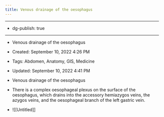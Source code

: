 ```yaml
---
title: Venous drainage of the oesophagus
---
```


- --

- dg-publish: true

- --

- Venous drainage of the oesophagus

- Created: September 10, 2022 4:26 PM

- Tags: Abdomen, Anatomy, GIS, Medicine

- Updated: September 10, 2022 4:41 PM

- Venous drainage of the oesophagus

- There is a complex oesophageal plexus on the surface of the oesophagus, which drains into the accessory hemiazygos veins, the azygos veins, and the oesophageal branch of the left gastric vein.

- ![[Untitled]]
